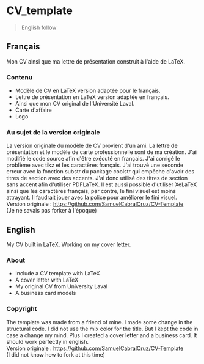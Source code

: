 # CV_template <br />
> English follow

## Français
Mon CV ainsi que ma lettre de présentation construit à l'aide de LaTeX.<br/>

### Contenu
- Modèle de CV en LaTeX version adaptée pour le français. 
- Lettre de présentation en LaTeX version adaptée en français. 
- Ainsi que mon CV original de l'Université Laval. 
- Carte d'affaire
- Logo

### Au sujet de la version originale
La version originale du modèle de CV provient d'un ami. La lettre de présentation et le modèle de carte professionnelle sont de ma création. J'ai modifié le code source afin d'être exécuté en français. J'ai corrigé le problème avec tikz et les caractères français. J'ai trouvé une seconde erreur avec la fonction substr du package coolstr qui empêche d'avoir des titres de section avec des accents. J'ai donc utilisé des titres de section sans accent afin d'utiliser PDFLaTeX. Il est aussi possible d'utiliser XeLaTeX ainsi que les caractères français, par contre, le fini visuel est moins attrayant. Il faudrait jouer avec la police pour améliorer le fini visuel. <br />
Version originale : https://github.com/SamuelCabralCruz/CV-Template <br />
(Je ne savais pas forker à l'époque)

## English
My CV built in LaTeX. Working on my cover letter.<br/>

### About
- Include a CV template with LaTeX
- A cover letter with LaTeX 
- My original CV from University Laval
- A business card models

### Copyright
The template was made from a friend of mine. I made some change in the structural code. I did not use the mix color for the title. But I kept the code in case a change my mind. Plus I created a cover letter and a business card. It should work perfectly in english. <br />
Version originale : https://github.com/SamuelCabralCruz/CV-Template <br />
(I did not know how to fork at this time)

